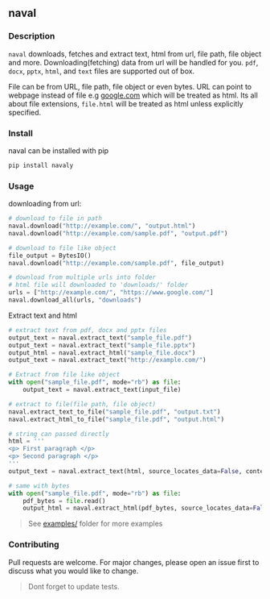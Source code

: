 ## naval

### Description
`naval` downloads, fetches and extract text, html from url, file path,
file object and more. Downloading(fetching) data from url will be handled
for you. `pdf`, `docx`, `pptx`, `html`, and `text` files are supported out of 
box.  

File can be from URL, file path, file object or even bytes. URL can point
to webpage instead of file e.g [google.com](https://google.com/) which
will be treated as html. Its all about file extensions, `file.html` will be
treated as html unless explicitly specified.

### Install
naval can be installed with pip  
```bash 
pip install navaly
```

### Usage
downloading from url:

```python
# download to file in path
naval.download("http://example.com/", "output.html")
naval.download("http://example.com/sample.pdf", "output.pdf")

# download to file like object
file_output = BytesIO()
naval.download("http://example.com/sample.pdf", file_output)

# download from multiple urls into folder
# html file will downloaded to 'downloads/' folder
urls = ["http://example.com/", "https://www.google.com/"]
naval.download_all(urls, "downloads")
```

Extract text and html
```python
# extract text from pdf, docx and pptx files
output_text = naval.extract_text("sample_file.pdf")
output_text = naval.extract_text("sample_file.pptx")
output_html = naval.extract_html("sample_file.docx")
output_text = naval.extract_text("http://example.com/")

# Extract from file like object
with open("sample_file.pdf", mode="rb") as file:
    output_text = naval.extract_text(input_file)

# extract to file(file path, file object)
naval.extract_text_to_file("sample_file.pdf", "output.txt")
naval.extract_html_to_file("sample_file.pdf", "output.html")

# string can passed directly
html = '''
<p> First paragraph </p>
<p> Second paragraph </p>
'''
output_text = naval.extract_text(html, source_locates_data=False, content_type="text/html")

# same with bytes
with open("sample_file.pdf", mode="rb") as file:
    pdf_bytes = file.read()
    output_html = naval.extract_html(pdf_bytes, source_locates_data=False, content_type="application/pdf")

```
> See [examples/](https://github.com/Sekgobela-Kevin/naval/tree/main/examples) folder for more examples

### Contributing
Pull requests are welcome. For major changes, please open an issue first to discuss what you would like to change.
> Dont forget to update tests.  
